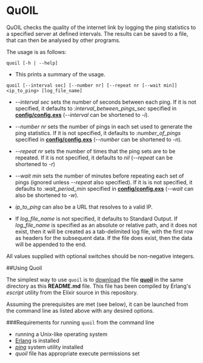 QuOIL
=====

QuOIL checks the quality of the internet link by logging the ping statistics to a specified server at defined intervals.  The results can be saved to a file, that can then be analysed by other programs.

The usage is as follows:

`quoil [-h | --help]`

* This prints a summary of the usage.

`quoil [--interval sec] [--number nr] [--repeat nr [--wait min]] <ip_to_ping> [log_file_name]`

* *\-\-interval sec* sets the number of seconds between each ping.  If it is not specified, it defaults to *:interval_between_pings_sec* specified in [**config/config.exs**](config/config.exs) (*\-\-interval* can be shortened to *-i*).

* *\-\-number nr* sets the number of pings in each set used to generate the ping statistics.  If it is not specified, it defaults to *:number_of_pings* specified in [**config/config.exs**](config/config.exs) (*\-\-number* can be shortened to *-n*).

* *\-\-repeat nr* sets the number of times that the ping sets are to be repeated.  If it is not specified, it defaults to *nil* (*\-\-repeat* can be shortened to *-r*)

* *\-\-wait min* sets the number of minutes before repeating each set of pings (ignored unless *\-\-repeat* also specified).  If it is is not specified, it defaults to *:wait_period_min* specified in [**config/config.exs**](config/config.exs) (*\-\-wait* can also be shortened to *-w*).

* *ip_to_ping* can also be a URL that resolves to a valid IP.

* If *log_file_name* is not specified, it defaults to Standard Output.
    If *log_file_name* is specified as an absolute or relative path, and it does not exist, then it will be created as a tab-delimited log file, with the first row as headers for the subsequent data.  If the file does exist, then the data will be appended to the end.

All values supplied with optional switches should be non-negative integers.

##Using Quoil

The simplest way to use `quoil` is to [download](https://github.com/rawdamedia/quoil/blob/master/quoil?raw=true "Direct download of the precompiled `quoil` utility") the file [**quoil**](./quoil) in the same directory as this **README.md** file.  This file has been compiled by Erlang's *escript* utility from the Elixir source in this repository.

Assuming the prerequisites are met (see below), it can be launched from the command line as listed above with any desired options.

###Requirements for running `quoil` from the command line
- running a Unix-like operating system
- [Erlang](http://www.erlang.org "Erlang Homepage") is installed
- [*ping*](http://linux.die.net/man/8/ping "ping man page") system utility installed
- *quoil* file has appropriate execute permissions set
